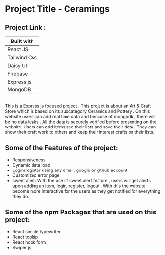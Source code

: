 # Project Title - Ceramings
## Project Link : 

Built with    | 
------------  |   
React JS      |  
Tailwind Css  |  
Daisy UI      | 
Firebase      | 
Express js    | 
MongoDB       | 

##

This is a Express js focused project . This project is about an Art & Craft Store which is based on its subcategory Ceramics and Pottery . On this website users can add real time data and because of mongodb , there will be no data leaks . All the data is securely verified before presenting on the website. Users can add items,see their lists and save their data . They can show their craft work to others and keep their interest crafts on their lists. 


## Some of the Features of the project:
- Responsiveness
- Dynamic data load 
- Login/register using any email, google or github account  
- Customized error page
- sweet alert: With the use of sweet alert feature , users will get alerts upon adding an item, login, register, logout . With this the website become more interactive for the users as they get notified for everything they do. 

## Some of the npm Packages that are used on this project:
- React simple typewriter
- React tooltip
- React hook form
- Swiper js






